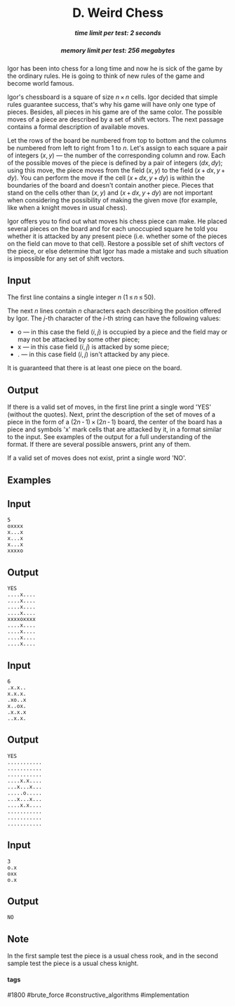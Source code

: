 <h1 style='text-align: center;'> D. Weird Chess</h1>

<h5 style='text-align: center;'>time limit per test: 2 seconds</h5>
<h5 style='text-align: center;'>memory limit per test: 256 megabytes</h5>

Igor has been into chess for a long time and now he is sick of the game by the ordinary rules. He is going to think of new rules of the game and become world famous.

Igor's chessboard is a square of size *n* × *n* cells. Igor decided that simple rules guarantee success, that's why his game will have only one type of pieces. Besides, all pieces in his game are of the same color. The possible moves of a piece are described by a set of shift vectors. The next passage contains a formal description of available moves.

Let the rows of the board be numbered from top to bottom and the columns be numbered from left to right from 1 to *n*. Let's assign to each square a pair of integers (*x*, *y*) — the number of the corresponding column and row. Each of the possible moves of the piece is defined by a pair of integers (*dx*, *dy*); using this move, the piece moves from the field (*x*, *y*) to the field (*x* + *dx*, *y* + *dy*). You can perform the move if the cell (*x* + *dx*, *y* + *dy*) is within the boundaries of the board and doesn't contain another piece. Pieces that stand on the cells other than (*x*, *y*) and (*x* + *dx*, *y* + *dy*) are not important when considering the possibility of making the given move (for example, like when a knight moves in usual chess).

Igor offers you to find out what moves his chess piece can make. He placed several pieces on the board and for each unoccupied square he told you whether it is attacked by any present piece (i.e. whether some of the pieces on the field can move to that cell). Restore a possible set of shift vectors of the piece, or else determine that Igor has made a mistake and such situation is impossible for any set of shift vectors.

## Input

The first line contains a single integer *n* (1 ≤ *n* ≤ 50).

The next *n* lines contain *n* characters each describing the position offered by Igor. The *j*-th character of the *i*-th string can have the following values:

* o — in this case the field (*i*, *j*) is occupied by a piece and the field may or may not be attacked by some other piece;
* x — in this case field (*i*, *j*) is attacked by some piece;
* . — in this case field (*i*, *j*) isn't attacked by any piece.

It is guaranteed that there is at least one piece on the board.

## Output

If there is a valid set of moves, in the first line print a single word 'YES' (without the quotes). Next, print the description of the set of moves of a piece in the form of a (2*n* - 1) × (2*n* - 1) board, the center of the board has a piece and symbols 'x' mark cells that are attacked by it, in a format similar to the input. See examples of the output for a full understanding of the format. If there are several possible answers, print any of them.

If a valid set of moves does not exist, print a single word 'NO'.

## Examples

## Input


```
5  
oxxxx  
x...x  
x...x  
x...x  
xxxxo  

```
## Output


```
YES  
....x....  
....x....  
....x....  
....x....  
xxxxoxxxx  
....x....  
....x....  
....x....  
....x....  

```
## Input


```
6  
.x.x..  
x.x.x.  
.xo..x  
x..ox.  
.x.x.x  
..x.x.  

```
## Output


```
YES  
...........  
...........  
...........  
....x.x....  
...x...x...  
.....o.....  
...x...x...  
....x.x....  
...........  
...........  
...........  

```
## Input


```
3  
o.x  
oxx  
o.x  

```
## Output


```
NO  

```
## Note

In the first sample test the piece is a usual chess rook, and in the second sample test the piece is a usual chess knight.



#### tags 

#1800 #brute_force #constructive_algorithms #implementation 